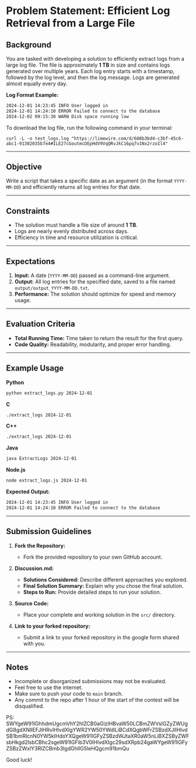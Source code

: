 # Problem Statement: Efficient Log Retrieval from a Large File

## Background  

You are tasked with developing a solution to efficiently extract logs from a large log file. The file is approximately **1 TB** in size and contains logs generated over multiple years. Each log entry starts with a timestamp, followed by the log level, and then the log message. Logs are generated almost equally every day.

**Log Format Example:**  

```txt
2024-12-01 14:23:45 INFO User logged in  
2024-12-01 14:24:10 ERROR Failed to connect to the database  
2024-12-02 09:15:30 WARN Disk space running low  
```

To download the log file, run the following command in your terminal:
```curl
curl -L -o test_logs.log "https://limewire.com/d/608b3bd4-c3bf-45c6-abc1-91302035b7e4#ILE27cGoutmcDEpHdV9VqQRvJkC16pq7v1Nx2rzoIl4"
```

---

## Objective  

Write a script that takes a specific date as an argument (in the format `YYYY-MM-DD`) and efficiently returns all log entries for that date.

---

## Constraints  

- The solution must handle a file size of around **1 TB**.
- Logs are nearly evenly distributed across days.  
- Efficiency in time and resource utilization is critical.  

---

## Expectations  

1. **Input:** A date (`YYYY-MM-DD`) passed as a command-line argument.  
2. **Output:** All log entries for the specified date, saved to a file named `output/output_YYYY-MM-DD.txt`.  
3. **Performance:** The solution should optimize for speed and memory usage.  

---

## Evaluation Criteria  

- **Total Running Time:** Time taken to return the result for the first query.  
- **Code Quality:** Readability, modularity, and proper error handling.  

---

## Example Usage  

**Python**  

```bash
python extract_logs.py 2024-12-01
```

**C**  

```bash
./extract_logs 2024-12-01
```

**C++**  

```bash
./extract_logs 2024-12-01
```

**Java**  

```bash
java ExtractLogs 2024-12-01
```

**Node.js**  

```bash
node extract_logs.js 2024-12-01
```

**Expected Output:**  

```txt
2024-12-01 14:23:45 INFO User logged in  
2024-12-01 14:24:10 ERROR Failed to connect to the database  
```

---

## Submission Guidelines

1. **Fork the Repository:**  
   - Fork the provided repository to your own GitHub account.

2. **Discussion.md:**  
   - **Solutions Considered:** Describe different approaches you explored.  
   - **Final Solution Summary:** Explain why you chose the final solution.  
   - **Steps to Run:** Provide detailed steps to run your solution.

3. **Source Code:**  
   - Place your complete and working solution in the `src/` directory.

4. **Link to your forked repository:**  
   - Submit a link to your forked repository in the google form shared with you.

---

## Notes

- Incomplete or disorganized submissions may not be evaluated. 
- Feel free to use the internet.
- Make sure to push your code to `main` branch.
- Any commit to the repo after 1 hour of the start of the contest will be disqualified.

PS: SWYgeW91IGhhdmUgcmVhY2hlZCB0aGlzIHBvaW50LCBmZWVsIGZyZWUgdG8gdXNlIEFJIHRvIHlvdXIgYWR2YW50YWdlLiBCdXQgbWFrZSBzdXJlIHlvdSB1bmRlcnN0YW5kIHdoYXQgeW91IGFyZSBzdWJtaXR0aW5nLiBXZSByZWFsbHkgd2lsbCBhc2sgeW91IGFib3V0IHlvdXIgc29sdXRpb24gaWYgeW91IGFyZSBzZWxlY3RlZCBmb3IgdGhlIG5leHQgcm91bmQu

Good luck!
